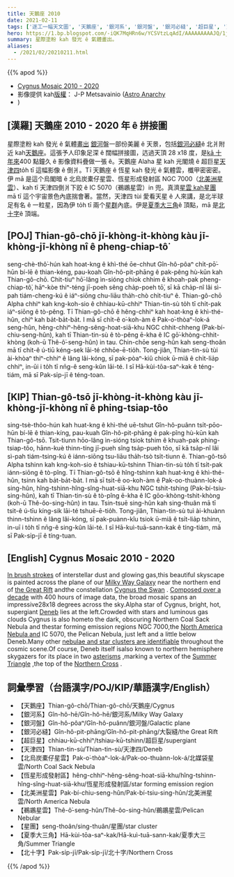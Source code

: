```yaml
---
title: 天鵝座 2010
date: 2021-02-11
tags: ['逐工一幅天文圖', '天鵝座', '銀河系', '銀河盤', '銀河必縫', '超巨星', '天津四', '北烏炭橐仔星雲', '恆星形成發射區', '北美洲星雲', '鵜鶘星雲', '星團', '夏季大三角', '北十字']
hero: https://1.bp.blogspot.com/-iQK7MqHRn6w/YCSVtzLqAdI/AAAAAAAAAJQ/1j1cS-OBKKknd6HHoXX6jl-tvfqFm2BQACLcBGAsYHQ/s1100/00Cygnus_Visual_colors1100.jpg
summary: 星際塗粉 kah 發光 ê 氣體畫出。
aliases:
  - /2021/02/20210211.html
---
```


{{% apod %}}

- [Cygnus Mosaic 2010 - 2020](https://apod.nasa.gov/apod/ap210211.html)
- 影像提供 kah[版權](https://apod.nasa.gov/apod/lib/about_apod.html#srapply)： J-P Metsavainio ([Astro Anarchy](http://www.astroanarchy.blogspot.com/)
- )

## [漢羅] 天鵝座 2010 - 2020 年 ê 拼接圖

星際塗粉 kah 發光 ê 氣體[畫出](https://en.wikipedia.org/wiki/Thomas_Cole#/media/File:Cole_Thomas_The_Oxbow_(The_Connecticut_River_near_Northampton_1836).jpg) [銀河](https://asd.gsfc.nasa.gov/blueshift/index.php/2015/07/22/how-many-stars-in-the-milky-way/)盤一部份美麗 ê 天景，包括[銀河必縫](https://apod.nasa.gov/apod/ap161110.html)ê 北爿附近 kah[天鵝座](http://en.wikipedia.org/wiki/Cygnus_%28constellation%29)。這張予人印象足深 ê 闊幅拼接圖，迒過天頂 28 x18 度，是[kā 十年來](https://astroanarchy.blogspot.com/2021/02/cygnus-mosaic-in-visual-colors.html)400 點鐘久 ê 影像資料疊做一張 ê。天鵝座 Alaha 星 kah 光閣燒 ê 超巨星[天津四](http://stars.astro.illinois.edu/sow/deneb.html)to̍h tī 這幅影像 ê 倒爿。Tī 天鵝座 ê 恆星 kah 發光 ê 氣體雲，櫼甲密密密。伊 mā 是這个烏閣暗 ê 北烏炭橐仔星雲、恆星形成發射區 NGC 7000（[北美洲星雲](https://apod.nasa.gov/apod/ap210129.html)）、kah tī 天津四倒爿下跤 ê IC 5070（鵜鶘星雲）in 兜。真濟[星雲 kah星團](https://1.bp.blogspot.com/-r6U6qjeg_Mc/YCJkEyi3uFI/AAAAAAAAS4M/CoCNNDNSppgXUB9_3yK3XZCLBkUZk8OrgCLcBGAsYHQ/s1930/CygnusMosaic_Whole_MAP_RED.jpg)mā tī 這个宇宙景色內底揣會著。當然，天津四 tùi 愛看天星 ê 人來講，是北半球足有名 ê 一粒星，因為伊 to̍h tī 兩个[星群](http://en.wikipedia.org/wiki/Asterism_%28astronomy%29)內底。伊是[夏季大三角](https://apod.nasa.gov/apod/ap150627.html)ê 頂點，mā 是[北十字](https://apod.nasa.gov/apod/ap031023.html)ê 頂端。

## [POJ] Thian-gô-chō jī-khòng-it-khòng kàu jī-khòng-jī-khòng nî ê pheng-chiap-tô͘

seng-chè-thô͘-hún kah hoat-kng ê khì-thé ōe-chhut Gîn-hô-pôaⁿ chi̍t-pō͘-hūn bí-lē ê thian-kéng, pau-koah Gîn-hô-pit-phāng ê pak-pêng hù-kūn kah Thian-gô-chō. Chit-tiuⁿ hō͘-lâng ìn-sióng chiok chhim ê khoah-pak pheng-chiap-tô͘, hāⁿ-kòe thiⁿ-téng jī-poeh sêng cha̍p-poeh tō͘, sī kā cha̍p-nî lâi sì-pah tiám-cheng-kú ê iáⁿ-siōng chu-liāu tha̍h-chò chi̍t-tiuⁿ ê. Thian-gô-chō Alpha chhiⁿ kah kng-koh-sio ê chhiau-kū-chhiⁿ Thian-tin-sù to̍h tī chi̍t-pak iáⁿ-siōng ê tò-pêng. Tī Thian-gô-chō ê hêng-chhiⁿ kah hoat-kng ê khì-thé-hûn, chiⁿ kah ba̍t-ba̍t-ba̍t. I mā sī chi̍t-ê o͘-koh-àm ê Pak-o͘-thòaⁿ-lok-á seng-hûn, hêng-chhiⁿ-hêng-sêng-hoat-siā-khu NGC chhit-chheng (Pak-bí-chiu-seng-hûn), kah tī Thian-tin-sù ê tò-pêng ē-kha ê IC gō͘-khòng-chhit-khòng (koh-ū Thê-ô͘-seng-hûn) in tau. Chin-chōe seng-hûn kah seng-thoân mā tī chit-ê ú-tiū kéng-sek lāi-té chhōe-ē-tio̍h. Tong-jiân, Thian-tin-sù tùi ài-khòaⁿ thiⁿ-chhiⁿ ê lâng lâi-kóng, sī pak-pòaⁿ-kiû chiok ū-miâ ê chi̍t-lia̍p chhiⁿ, in-ūi i to̍h tī nn̄g-ê seng-kûn lāi-té. I sī Hā-kùi-tōa-saⁿ-kak ê téng-tiám, mā sī Pak-si̍p-jī ê téng-toan.

## [KIP] Thian-gô-tsō jī-khòng-it-khòng kàu jī-khòng-jī-khòng nî ê phing-tsiap-tôo

sing-tsè-thôo-hún kah huat-kng ê khì-thé uē-tshut Gîn-hô-puânn tsi̍t-pōo-hūn bí-lē ê thian-kíng, pau-kuah Gîn-hô-pit-phāng ê pak-pîng hù-kūn kah Thian-gô-tsō. Tsit-tiunn hōo-lâng ìn-sióng tsiok tshim ê khuah-pak phing-tsiap-tôo, hānn-kuè thinn-tíng jī-pueh sîng tsa̍p-pueh tōo, sī kā tsa̍p-nî lâi sì-pah tiám-tsing-kú ê iánn-siōng tsu-liāu tha̍h-tsò tsi̍t-tiunn ê. Thian-gô-tsō Alpha tshinn kah kng-koh-sio ê tshiau-kū-tshinn Thian-tin-sù to̍h tī tsi̍t-pak iánn-siōng ê tò-pîng. Tī Thian-gô-tsō ê hîng-tshinn kah huat-kng ê khì-thé-hûn, tsinn kah ba̍t-ba̍t-ba̍t. I mā sī tsi̍t-ê oo-koh-àm ê Pak-oo-thuànn-lok-á sing-hûn, hîng-tshinn-hîng-sîng-huat-siā-khu NGC tshit-tshing (Pak-bí-tsiu-sing-hûn), kah tī Thian-tin-sù ê tò-pîng ē-kha ê IC gōo-khòng-tshit-khòng (koh-ū Thê-ôo-sing-hûn) in tau. Tsin-tsuē sing-hûn kah sing-thuân mā tī tsit-ê ú-tīu kíng-sik lāi-té tshuē-ē-tio̍h. Tong-jiân, Thian-tin-sù tuì ài-khuànn thinn-tshinn ê lâng lâi-kóng, sī pak-puànn-kîu tsiok ū-miâ ê tsi̍t-lia̍p tshinn, in-uī i to̍h tī nn̄g-ê sing-kûn lāi-té. I sī Hā-kuì-tuā-sann-kak ê tíng-tiám, mā sī Pak-si̍p-jī ê tíng-tuan.

## [English] Cygnus Mosaic 2010 - 2020 

[In brush strokes](https://en.wikipedia.org/wiki/Thomas_Cole#/media/File:Cole_Thomas_The_Oxbow_(The_Connecticut_River_near_Northampton_1836).jpg) of interstellar dust and glowing gas,this beautiful skyscape is painted across the plane of our [Milky Way Galaxy](https://asd.gsfc.nasa.gov/blueshift/index.php/2015/07/22/how-many-stars-in-the-milky-way/) near the northern end of [the Great Rift](https://apod.nasa.gov/apod/ap161110.html) andthe constellation [Cygnus the Swan](http://en.wikipedia.org/wiki/Cygnus_%28constellation%29) . [Composed over a decade](https://astroanarchy.blogspot.com/2021/02/cygnus-mosaic-in-visual-colors.html) with 400 hours of image data, the broad mosaic spans an impressive28x18 degrees across the sky.Alpha star of Cygnus, bright, hot, supergiant [Deneb](http://stars.astro.illinois.edu/sow/deneb.html) lies at the left.Crowded with stars and luminous gas clouds Cygnus is also hometo the dark, obscuring Northern Coal Sack Nebula and thestar forming emission regions NGC 7000,the [North America Nebula and](https://apod.nasa.gov/apod/ap210129.html) IC 5070, the Pelican Nebula, just left and a little below Deneb.Many other [nebulae and star clusters are identifiable](https://1.bp.blogspot.com/-r6U6qjeg_Mc/YCJkEyi3uFI/AAAAAAAAS4M/CoCNNDNSppgXUB9_3yK3XZCLBkUZk8OrgCLcBGAsYHQ/s1930/CygnusMosaic_Whole_MAP_RED.jpg) throughout the cosmic scene.Of course, Deneb itself isalso known to northern hemisphere skygazers for its place in two [asterisms](http://en.wikipedia.org/wiki/Asterism_%28astronomy%29) ,marking a vertex of the [Summer Triangle](https://apod.nasa.gov/apod/ap150627.html) ,the top of the [Northern Cross](https://apod.nasa.gov/apod/ap031023.html) .

## 詞彙學習（台語漢字/POJ/KIP/華語漢字/English）

- 【天鵝座】Thian-gô-chō/Thian-gô-chō/天鵝座/Cygnus
- 【銀河系】Gîn-hô-hē/Gîn-hô-hē/銀河系/Milky Way Galaxy
- 【銀河盤】Gîn-hô-pôaⁿ/Gîn-hô-puânn/銀河盤/Galactic plane
- 【銀河必縫】Gîn-hô-pit-phāng/Gîn-hô-pit-phāng/大裂縫/the Great Rift
- 【超巨星】chhiau-kū-chhiⁿ/tshiau-kū-tshinn/超巨星/supergiant
- 【天津四】Thian-tin-sù/Thian-tin-sù/天津四/Deneb
- 【北烏炭橐仔星雲】Pak-o͘-thòaⁿ-lok-á/Pak-oo-thuànn-lok-á/北媒袋星雲/North Coal Sack Nebula
- 【恆星形成發射區】hêng-chhiⁿ-hêng-sêng-hoat-siā-khu/hîng-tshinn-hîng-sîng-huat-siā-khu/恆星形成發射區/star forming emission region
- 【北美洲星雲】Pak-bí-chiu-seng-hûn/Pak-bí-tsiu-sing-hûn/北美洲星雲/North America Nebula
- 【鵜鶘星雲】Thê-ô͘-seng-hûn/Thê-ôo-sing-hûn/鵜鶘星雲/Pelican Nebular
- 【星團】seng-thoân/sing-thuân/星團/star cluster
- 【夏季大三角】Hā-kùi-tōa-saⁿ-kak/Hā-kuì-tuā-sann-kak/夏季大三角/Summer Triangle
- 【北十字】Pak-si̍p-jī/Pak-si̍p-jī/北十字/Northern Cross

{{% /apod %}}
